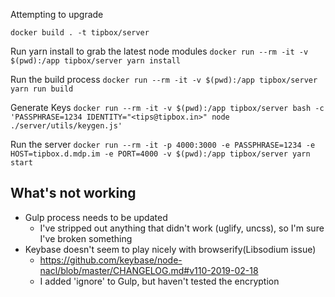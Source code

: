 Attempting to upgrade

`docker build . -t tipbox/server`

Run yarn install to grab the latest node modules
`docker run --rm -it -v $(pwd):/app tipbox/server yarn install`

Run the build process
`docker run --rm -it -v $(pwd):/app tipbox/server yarn run build`

Generate Keys
`docker run --rm -it -v $(pwd):/app tipbox/server bash -c 'PASSPHRASE=1234 IDENTITY="<tips@tipbox.in>" node ./server/utils/keygen.js'`

Run the server
`docker run --rm -it -p 4000:3000 -e PASSPHRASE=1234 -e HOST=tipbox.d.mdp.im -e PORT=4000 -v $(pwd):/app tipbox/server yarn start`


## What's not working

- Gulp process needs to be updated
  - I've stripped out anything that didn't work (uglify, uncss), so I'm sure I've broken something
- Keybase doesn't seem to play nicely with browserify(Libsodium issue)
  - https://github.com/keybase/node-nacl/blob/master/CHANGELOG.md#v110-2019-02-18
  - I added 'ignore' to Gulp, but haven't tested the encryption


